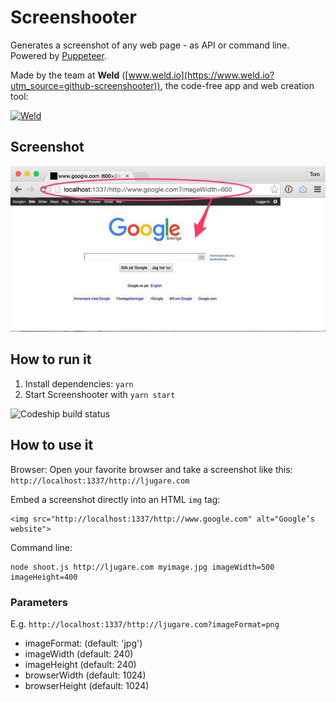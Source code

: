 # Screenshooter

Generates a screenshot of any web page - as API or command line. Powered by [Puppeteer](https://github.com/GoogleChrome/puppeteer).

Made by the team at **Weld** ([www.weld.io](https://www.weld.io?utm_source=github-screenshooter)), the code-free app and web creation tool:

[![Weld](https://s3-eu-west-1.amazonaws.com/weld-social-and-blog/gif/weld_explained.gif)](https://www.weld.io?utm_source=github-screenshooter)


## Screenshot

![Screenshooter](example.png)

## How to run it

1. Install dependencies: `yarn`
2. Start Screenshooter with `yarn start`

![Codeship build status](https://www.codeship.io/projects/2fe0e610-b368-0131-9eae-664e1beed1ef/status)


## How to use it

Browser: Open your favorite browser and take a screenshot like this: `http://localhost:1337/http://ljugare.com`

Embed a screenshot directly into an HTML `img` tag:

	<img src="http://localhost:1337/http://www.google.com" alt="Google’s website">

Command line:

	node shoot.js http://ljugare.com myimage.jpg imageWidth=500 imageHeight=400

### Parameters

E.g. `http://localhost:1337/http://ljugare.com?imageFormat=png`

* imageFormat: (default: 'jpg')
* imageWidth (default: 240)
* imageHeight (default: 240)
* browserWidth (default: 1024)
* browserHeight (default: 1024)
